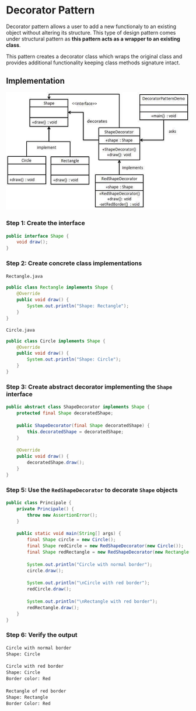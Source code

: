 # Decorator Pattern

Decorator pattern allows a user to add a new functionaly to an existing object without altering its structure. This type of design pattern comes under structural pattern as **this pattern acts as a wrapper to an existing class**.

This pattern creates a decorator class which wraps the original class and provides additional functionality keeping class methods signature intact.

## Implementation

![alt text](decorator_pattern_uml_diagram.jpg "Decorator Pattern UML Diagram")

### Step 1: Create the interface

```java
public interface Shape {
    void draw();
}
```

### Step 2: Create concrete class implementations

```Rectangle.java```

```java
public class Rectangle implements Shape {
    @Override
    public void draw() {
        System.out.println("Shape: Rectangle");
    }
}
```

```Circle.java```

```java
public class Circle implements Shape {
    @Override
    public void draw() {
        System.out.println("Shape: Circle");
    }
}
```

### Step 3: Create abstract decorator implementing the ```Shape``` interface

```java
public abstract class ShapeDecorator implements Shape {
    protected final Shape decoratedShape;

    public ShapeDecorator(final Shape decoratedShape) {
        this.decoratedShape = decoratedShape;
    }

    @Override
    public void draw() {
        decoratedShape.draw();
    }
}
```

### Step 5: Use the ```RedShapeDecorator``` to decorate ```Shape``` objects

```java
public class Principale {
    private Principale() {
        throw new AssertionError();
    }

    public static void main(String[] args) {
        final Shape circle = new Circle();
        final Shape redCircle = new RedShapeDecorator(new Circle());
        final Shape redRectangle = new RedShapeDecorator(new Rectangle());

        System.out.println("Circle with normal border");
        circle.draw();

        System.out.println("\nCircle with red border");
        redCircle.draw();

        System.out.println("\nRectangle with red border");
        redRectangle.draw();
    }
}
```

### Step 6: Verify the output

```txt
Circle with normal border
Shape: Circle

Circle with red border
Shape: Circle
Border color: Red

Rectangle of red border
Shape: Rectangle
Border Color: Red
```
